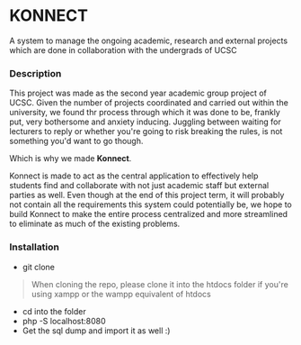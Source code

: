 # KONNECT
A system to manage the ongoing academic, research and external projects which are done in collaboration with the undergrads of UCSC

### Description
This project was made as the second year academic group project of UCSC. 
Given the number of projects coordinated and carried out within the university, we found thr process through which it was done to be, frankly put, very bothersome and anxiety inducing.
Juggling between waiting for lecturers to reply or whether you're going to risk breaking the rules, is not something you'd want to go though.

Which is why we made __**Konnect**__.

Konnect is made to act as the central application to effectively help students find and collaborate with not just academic staff but external parties as well. Even though at the end of
this project term, it will probably not contain all the requirements this system could potentially be, we hope to build Konnect to make the entire process centralized and more streamlined to eliminate
as much of the existing problems.

### Installation
* git clone
> When cloning the repo, please clone it into the htdocs folder if you're using xampp or the wampp equivalent of htdocs 
* cd into the folder
* php -S localhost:8080
* Get the sql dump and import it as well :)
